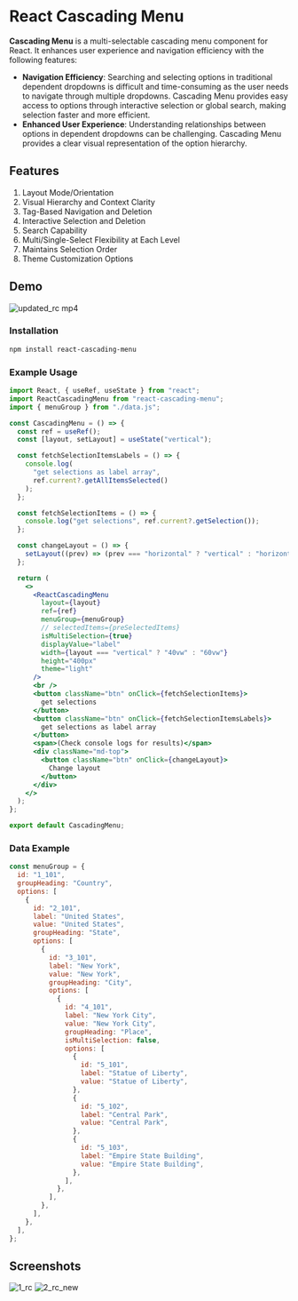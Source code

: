 # React Cascading Menu

**Cascading Menu** is a multi-selectable cascading menu component for React. It enhances user experience and navigation efficiency with the following features:

- **Navigation Efficiency**: Searching and selecting options in traditional dependent dropdowns is difficult and time-consuming as the user needs to navigate through multiple dropdowns. Cascading Menu provides easy access to options through interactive selection or global search, making selection faster and more efficient.
- **Enhanced User Experience**: Understanding relationships between options in dependent dropdowns can be challenging. Cascading Menu provides a clear visual representation of the option hierarchy.

## Features

1. Layout Mode/Orientation
2. Visual Hierarchy and Context Clarity
3. Tag-Based Navigation and Deletion
4. Interactive Selection and Deletion
5. Search Capability
6. Multi/Single-Select Flexibility at Each Level
7. Maintains Selection Order
8. Theme Customization Options

## Demo

![updated_rc mp4](https://github.com/user-attachments/assets/159c9e0e-5474-4099-ba03-36272d9eab09)

### Installation

```sh
npm install react-cascading-menu
```

### Example Usage

```jsx
import React, { useRef, useState } from "react";
import ReactCascadingMenu from "react-cascading-menu";
import { menuGroup } from "./data.js";

const CascadingMenu = () => {
  const ref = useRef();
  const [layout, setLayout] = useState("vertical");

  const fetchSelectionItemsLabels = () => {
    console.log(
      "get selections as label array",
      ref.current?.getAllItemsSelected()
    );
  };

  const fetchSelectionItems = () => {
    console.log("get selections", ref.current?.getSelection());
  };

  const changeLayout = () => {
    setLayout((prev) => (prev === "horizontal" ? "vertical" : "horizontal"));
  };

  return (
    <>
      <ReactCascadingMenu
        layout={layout}
        ref={ref}
        menuGroup={menuGroup}
        // selectedItems={preSelectedItems}
        isMultiSelection={true}
        displayValue="label"
        width={layout === "vertical" ? "40vw" : "60vw"}
        height="400px"
        theme="light"
      />
      <br />
      <button className="btn" onClick={fetchSelectionItems}>
        get selections
      </button>
      <button className="btn" onClick={fetchSelectionItemsLabels}>
        get selections as label array
      </button>
      <span>(Check console logs for results)</span>
      <div className="md-top">
        <button className="btn" onClick={changeLayout}>
          Change layout
        </button>
      </div>
    </>
  );
};

export default CascadingMenu;
```

### Data Example

```jsx
const menuGroup = {
  id: "1_101",
  groupHeading: "Country",
  options: [
    {
      id: "2_101",
      label: "United States",
      value: "United States",
      groupHeading: "State",
      options: [
        {
          id: "3_101",
          label: "New York",
          value: "New York",
          groupHeading: "City",
          options: [
            {
              id: "4_101",
              label: "New York City",
              value: "New York City",
              groupHeading: "Place",
              isMultiSelection: false,
              options: [
                {
                  id: "5_101",
                  label: "Statue of Liberty",
                  value: "Statue of Liberty",
                },
                {
                  id: "5_102",
                  label: "Central Park",
                  value: "Central Park",
                },
                {
                  id: "5_103",
                  label: "Empire State Building",
                  value: "Empire State Building",
                },
              ],
            },
          ],
        },
      ],
    },
  ],
};
```

## Screenshots

![1_rc](https://github.com/user-attachments/assets/aa80d7ef-f008-4807-8ad4-87a5ccac2ad4)
![2_rc_new](https://github.com/user-attachments/assets/894fbef2-f564-444f-b9ee-4620acc7febd)
